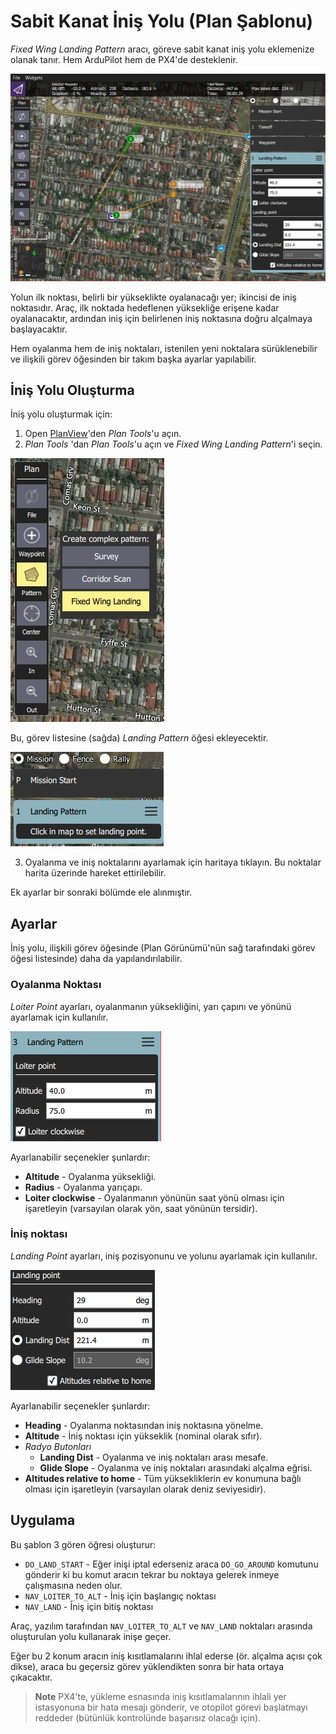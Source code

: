 # Sabit Kanat İniş Yolu (Plan Şablonu)

*Fixed Wing Landing Pattern* aracı, göreve sabit kanat iniş yolu eklemenize olanak tanır. Hem ArduPilot hem de PX4'de desteklenir.

![Sabit Kanat İniş Yolu](../../assets/plan/pattern/fixed_wing_landing_pattern.jpg)

Yolun ilk noktası, belirli bir yükseklikte oyalanacağı yer; ikincisi de iniş noktasıdır. Araç, ilk noktada hedeflenen yüksekliğe erişene kadar oyalanacaktır, ardından iniş için belirlenen iniş noktasına doğru alçalmaya başlayacaktır.

Hem oyalanma hem de iniş noktaları, istenilen yeni noktalara sürüklenebilir ve ilişkili görev öğesinden bir takım başka ayarlar yapılabilir.

## İniş Yolu Oluşturma

İniş yolu oluşturmak için:

1. Open [PlanView](../PlanView/PlanView.md)'den *Plan Tools*'u açın.
2. *Plan Tools* 'dan *Plan Tools*'u açın ve *Fixed Wing Landing Pattern*'i seçin.
  
  ![Sabit Kanat İniş Yolu](../../assets/plan/pattern/fixed_wing_landing_pattern_menu.jpg)
  
  Bu, görev listesine (sağda) *Landing Pattern* öğesi ekleyecektir.
  
  ![Sabit Kanat İniş Yolu](../../assets/plan/pattern/fixed_wing_landing_pattern_mission_item_initial.jpg)

3. Oyalanma ve iniş noktalarını ayarlamak için haritaya tıklayın. Bu noktalar harita üzerinde hareket ettirilebilir.

Ek ayarlar bir sonraki bölümde ele alınmıştır.

## Ayarlar

İniş yolu, ilişkili görev öğesinde (Plan Görünümü'nün sağ tarafındaki görev öğesi listesinde) daha da yapılandırılabilir.

### Oyalanma Noktası

*Loiter Point* ayarları, oyalanmanın yüksekliğini, yarı çapını ve yönünü ayarlamak için kullanılır.

![İniş Yolu - Oyalanma Noktası](../../assets/plan/pattern/fixed_wing_landing_pattern_settings_loiter.jpg)

Ayarlanabilir seçenekler şunlardır:

- **Altitude** - Oyalanma yüksekliği.
- **Radius** - Oyalanma yarıçapı.
- **Loiter clockwise** - Oyalanmanın yönünün saat yönü olması için işaretleyin (varsayılan olarak yön, saat yönünün tersidir). 

### İniş noktası

*Landing Point* ayarları, iniş pozisyonunu ve yolunu ayarlamak için kullanılır.

![İniş Yolu - İniş Noktası](../../assets/plan/pattern/fixed_wing_landing_pattern_settings_landing.jpg)

Ayarlanabilir seçenekler şunlardır:

- **Heading** - Oyalanma noktasından iniş noktasına yönelme.
- **Altitude** - İniş noktası için yükseklik (nominal olarak sıfır).
- *Radyo Butonları* 
  - **Landing Dist** - Oyalanma ve iniş noktaları arası mesafe.
  - **Glide Slope** - Oyalanma ve iniş noktaları arasındaki alçalma eğrisi.
- **Altitudes relative to home** - Tüm yüksekliklerin ev konumuna bağlı olması için işaretleyin (varsayılan olarak deniz seviyesidir).

## Uygulama

Bu şablon 3 gören öğresi oluşturur:

- `DO_LAND_START` - Eğer inişi iptal ederseniz araca `DO_GO_AROUND` komutunu gönderir ki bu komut aracın tekrar bu noktaya gelerek inmeye çalışmasına neden olur.
- `NAV_LOITER_TO_ALT` - İniş için başlangıç noktası
- `NAV_LAND` - İniş için bitiş noktası

Araç, yazılım tarafından `NAV_LOITER_TO_ALT` ve `NAV_LAND` noktaları arasında oluşturulan yolu kullanarak inişe geçer.

Eğer bu 2 konum aracın iniş kısıtlamalarını ihlal ederse (ör. alçalma açısı çok dikse), araca bu geçersiz görev yüklendikten sonra bir hata ortaya çıkacaktır.

> **Note** PX4'te, yükleme esnasında iniş kısıtlamalarının ihlali yer istasyonuna bir hata mesajı gönderir, ve otopilot görevi başlatmayı reddeder (bütünlük kontrolünde başarısız olacağı için).